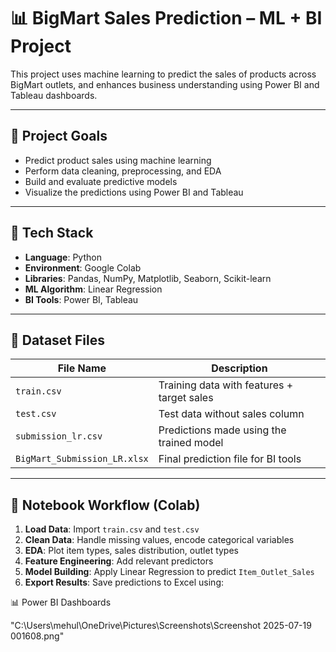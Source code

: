 # 📊 BigMart Sales Prediction – ML + BI Project

This project uses machine learning to predict the sales of products across BigMart outlets, and enhances business understanding using Power BI and Tableau dashboards.

---

## 🚀 Project Goals

- Predict product sales using machine learning
- Perform data cleaning, preprocessing, and EDA
- Build and evaluate predictive models
- Visualize the predictions using Power BI and Tableau

---

## 🧠 Tech Stack

- **Language**: Python  
- **Environment**: Google Colab  
- **Libraries**: Pandas, NumPy, Matplotlib, Seaborn, Scikit-learn  
- **ML Algorithm**: Linear Regression  
- **BI Tools**: Power BI, Tableau

---

## 📁 Dataset Files

| File Name              | Description                                     |
|------------------------|-------------------------------------------------|
| `train.csv`            | Training data with features + target sales      |
| `test.csv`             | Test data without sales column                  |
| `submission_lr.csv`    | Predictions made using the trained model        |
| `BigMart_Submission_LR.xlsx` | Final prediction file for BI tools         |

---

## 📘 Notebook Workflow (Colab)

1. **Load Data**: Import `train.csv` and `test.csv`  
2. **Clean Data**: Handle missing values, encode categorical variables  
3. **EDA**: Plot item types, sales distribution, outlet types  
4. **Feature Engineering**: Add relevant predictors  
5. **Model Building**: Apply Linear Regression to predict `Item_Outlet_Sales`  
6. **Export Results**: Save predictions to Excel using:

📊 Power BI Dashboards

"C:\Users\mehul\OneDrive\Pictures\Screenshots\Screenshot 2025-07-19 001608.png"
